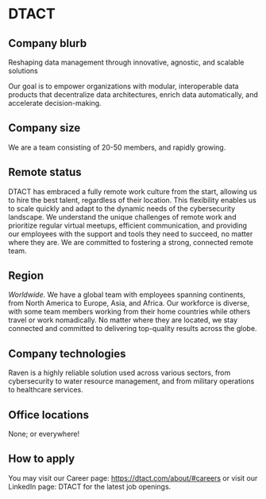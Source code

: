 # DTACT

## Company blurb

Reshaping data management through innovative, agnostic, and scalable solutions

Our goal is to empower organizations with modular, interoperable data products that decentralize data architectures, enrich data automatically, and accelerate decision-making.

## Company size

We are a team consisting of 20-50 members, and rapidly growing.

## Remote status

DTACT has embraced a fully remote work culture from the start, allowing us to hire the best talent, regardless of their location. This flexibility enables us to scale quickly and adapt to the dynamic needs of the cybersecurity landscape. We understand the unique challenges of remote work and prioritize regular virtual meetups, efficient communication, and providing our employees with the support and tools they need to succeed, no matter where they are. We are committed to fostering a strong, connected remote team.

## Region

*Worldwide.* We have a global team with employees spanning continents, from North America to Europe, Asia, and Africa. Our workforce is diverse, with some team members working from their home countries while others travel or work nomadically. No matter where they are located, we stay connected and committed to delivering top-quality results across the globe.

## Company technologies

Raven is a highly reliable solution used across various sectors, from cybersecurity to water resource management, and from military operations to healthcare services.

## Office locations

None; or everywhere!

## How to apply

You may visit our Career page: https://dtact.com/about/#careers
or visit our LinkedIn page: DTACT for the latest job openings.
